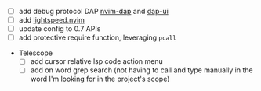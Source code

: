 - [ ] add debug protocol DAP [nvim-dap](https://github.com/mfussenegger/nvim-dap)
      and [dap-ui](https://github.com/rcarriga/nvim-dap-ui)
- [ ] add [lightspeed.nvim](https://github.com/ggandor/lightspeed.nvim)
- [ ] update config to 0.7 APIs
- [ ] add protective require function, leveraging `pcall`
- Telescope
  - [ ] add cursor relative lsp code action menu
  - [ ] add on word grep search (not having to call and type manually in the word I'm looking for in the project's scope)
